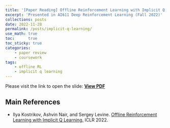 ```yaml
---
title: '[Paper Reading] Offline Reinforcement Learning with Implicit Q Learning'
excerpt: 'Presented in AI611 Deep Reinforcement Learning (Fall 2022)'
collections: posts
date: 2022-11-28
permalink: /posts/implicit-q-learning/
use_math: true
toc:      true
toc_sticky: true
categories:
    - paper review
    - coursework
tags:
    - offline RL
    - implicit q learning
---
```


Please visit the link to open the slide:  [**View PDF**](/files/courseworks/AI611presentation_HCho_IQL.pdf)

## Main References

* Ilya Kostrikov, Ashvin Nair, and Sergey Levine. [Offline Reinforcement Learning with Implicit Q Learning.](https://openreview.net/forum?id=68n2s9ZJWF8) ICLR 2022.

